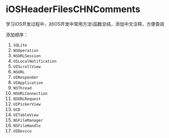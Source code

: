 # iOSHeaderFilesCHNComments

学习iOS开发过程中，对iOS开发中常用方法\函数总结，添加中文注释，方便查阅

添加顺序：

1. `SQLite`
2. `NSOperation`
3. `NSURLSession`
4. `UILocalNotification`
5. `UIScrollView`
6. `NSURL`
7. `UIResponder`
8. `UIApplication`
9. `NSThread`
10. `NSURLConnection`
11. `NSURLRequest`
12. `UIPickerView`
13. `GCD`
14. `UITableView`
15. `NSFileManager`
16. `NSFileHandle`
17. `UIDevice`




